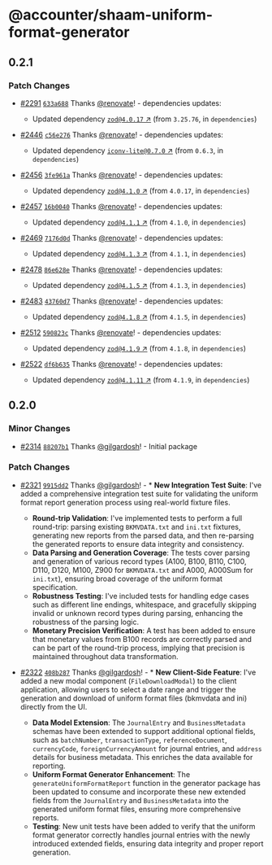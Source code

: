 # @accounter/shaam-uniform-format-generator

## 0.2.1

### Patch Changes

- [#2291](https://github.com/Urigo/accounter-fullstack/pull/2291)
  [`633a688`](https://github.com/Urigo/accounter-fullstack/commit/633a68824433dcd4df7be7e9c118ddadbf9a2029)
  Thanks [@renovate](https://github.com/apps/renovate)! - dependencies updates:
  - Updated dependency [`zod@4.0.17` ↗︎](https://www.npmjs.com/package/zod/v/4.0.17) (from
    `3.25.76`, in `dependencies`)

- [#2446](https://github.com/Urigo/accounter-fullstack/pull/2446)
  [`c56e276`](https://github.com/Urigo/accounter-fullstack/commit/c56e276f6e2addab88cd9fcd11b68fbc15c6f41a)
  Thanks [@renovate](https://github.com/apps/renovate)! - dependencies updates:
  - Updated dependency [`iconv-lite@0.7.0` ↗︎](https://www.npmjs.com/package/iconv-lite/v/0.7.0)
    (from `0.6.3`, in `dependencies`)

- [#2456](https://github.com/Urigo/accounter-fullstack/pull/2456)
  [`3fe961a`](https://github.com/Urigo/accounter-fullstack/commit/3fe961a8338359ed544ce4de5730a1898fb1cc43)
  Thanks [@renovate](https://github.com/apps/renovate)! - dependencies updates:
  - Updated dependency [`zod@4.1.0` ↗︎](https://www.npmjs.com/package/zod/v/4.1.0) (from `4.0.17`,
    in `dependencies`)

- [#2457](https://github.com/Urigo/accounter-fullstack/pull/2457)
  [`16b0040`](https://github.com/Urigo/accounter-fullstack/commit/16b0040862d1bf9d65eb9829e8eb33117d60a1c2)
  Thanks [@renovate](https://github.com/apps/renovate)! - dependencies updates:
  - Updated dependency [`zod@4.1.1` ↗︎](https://www.npmjs.com/package/zod/v/4.1.1) (from `4.1.0`,
    in `dependencies`)

- [#2469](https://github.com/Urigo/accounter-fullstack/pull/2469)
  [`7176d0d`](https://github.com/Urigo/accounter-fullstack/commit/7176d0d3e1808cc1800e1cabe121b380f0480d63)
  Thanks [@renovate](https://github.com/apps/renovate)! - dependencies updates:
  - Updated dependency [`zod@4.1.3` ↗︎](https://www.npmjs.com/package/zod/v/4.1.3) (from `4.1.1`,
    in `dependencies`)

- [#2478](https://github.com/Urigo/accounter-fullstack/pull/2478)
  [`86e628e`](https://github.com/Urigo/accounter-fullstack/commit/86e628e40cc0d8fac239cfea2563326094013df4)
  Thanks [@renovate](https://github.com/apps/renovate)! - dependencies updates:
  - Updated dependency [`zod@4.1.5` ↗︎](https://www.npmjs.com/package/zod/v/4.1.5) (from `4.1.3`,
    in `dependencies`)

- [#2483](https://github.com/Urigo/accounter-fullstack/pull/2483)
  [`43760d7`](https://github.com/Urigo/accounter-fullstack/commit/43760d77cb29ea44257d37ca0bc7a97e17aa1c89)
  Thanks [@renovate](https://github.com/apps/renovate)! - dependencies updates:
  - Updated dependency [`zod@4.1.8` ↗︎](https://www.npmjs.com/package/zod/v/4.1.8) (from `4.1.5`,
    in `dependencies`)

- [#2512](https://github.com/Urigo/accounter-fullstack/pull/2512)
  [`590823c`](https://github.com/Urigo/accounter-fullstack/commit/590823cf7105b018a3127abc2343ac714f2845ac)
  Thanks [@renovate](https://github.com/apps/renovate)! - dependencies updates:
  - Updated dependency [`zod@4.1.9` ↗︎](https://www.npmjs.com/package/zod/v/4.1.9) (from `4.1.8`,
    in `dependencies`)

- [#2522](https://github.com/Urigo/accounter-fullstack/pull/2522)
  [`df6b635`](https://github.com/Urigo/accounter-fullstack/commit/df6b63558a951ae7a318515d1d8b86b1b49a74a0)
  Thanks [@renovate](https://github.com/apps/renovate)! - dependencies updates:
  - Updated dependency [`zod@4.1.11` ↗︎](https://www.npmjs.com/package/zod/v/4.1.11) (from `4.1.9`,
    in `dependencies`)

## 0.2.0

### Minor Changes

- [#2314](https://github.com/Urigo/accounter-fullstack/pull/2314)
  [`88207b1`](https://github.com/Urigo/accounter-fullstack/commit/88207b1f3fbafbd67b67fe8edca6a576d42e25bd)
  Thanks [@gilgardosh](https://github.com/gilgardosh)! - Initial package

### Patch Changes

- [#2321](https://github.com/Urigo/accounter-fullstack/pull/2321)
  [`9915dd2`](https://github.com/Urigo/accounter-fullstack/commit/9915dd2c0f7f78103320bc99dabd2de2384bbfbc)
  Thanks [@gilgardosh](https://github.com/gilgardosh)! - \* **New Integration Test Suite**: I've
  added a comprehensive integration test suite for validating the uniform format report generation
  process using real-world fixture files.
  - **Round-trip Validation**: I've implemented tests to perform a full round-trip: parsing existing
    `BKMVDATA.txt` and `ini.txt` fixtures, generating new reports from the parsed data, and then
    re-parsing the generated reports to ensure data integrity and consistency.
  - **Data Parsing and Generation Coverage**: The tests cover parsing and generation of various
    record types (A100, B100, B110, C100, D110, D120, M100, Z900 for `BKMVDATA.txt` and A000,
    A000Sum for `ini.txt`), ensuring broad coverage of the uniform format specification.
  - **Robustness Testing**: I've included tests for handling edge cases such as different line
    endings, whitespace, and gracefully skipping invalid or unknown record types during parsing,
    enhancing the robustness of the parsing logic.
  - **Monetary Precision Verification**: A test has been added to ensure that monetary values from
    B100 records are correctly parsed and can be part of the round-trip process, implying that
    precision is maintained throughout data transformation.

- [#2322](https://github.com/Urigo/accounter-fullstack/pull/2322)
  [`408b287`](https://github.com/Urigo/accounter-fullstack/commit/408b287588f1753776cd98755383fc269d7410fb)
  Thanks [@gilgardosh](https://github.com/gilgardosh)! - \* **New Client-Side Feature**: I've added
  a new modal component (`FileDownloadModal`) to the client application, allowing users to select a
  date range and trigger the generation and download of uniform format files (bkmvdata and ini)
  directly from the UI.
  - **Data Model Extension**: The `JournalEntry` and `BusinessMetadata` schemas have been extended
    to support additional optional fields, such as `batchNumber`, `transactionType`,
    `referenceDocument`, `currencyCode`, `foreignCurrencyAmount` for journal entries, and `address`
    details for business metadata. This enriches the data available for reporting.
  - **Uniform Format Generator Enhancement**: The `generateUniformFormatReport` function in the
    generator package has been updated to consume and incorporate these new extended fields from the
    `JournalEntry` and `BusinessMetadata` into the generated uniform format files, ensuring more
    comprehensive reports.
  - **Testing**: New unit tests have been added to verify that the uniform format generator
    correctly handles journal entries with the newly introduced extended fields, ensuring data
    integrity and proper report generation.

